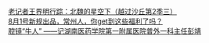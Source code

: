   
[老记者王界明行踪：北魏的星空下（越过沙丘第2季三）](http://www.dianyue.me/archives/535/nh3hg1j78f10n8il/)  
[8月1号新规出品，常州人，你get到这些福利了吗？](http://www.dianyue.me/archives/811/i7nioe0l6ww48oco/)  
[腔镜“牛人” ——记湖南医药学院第一附属医院普外一科主任彭靖](http://www.dianyue.me/archives/874/ohfv1kgs4bk384xd/)